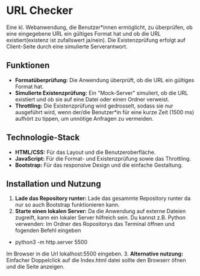 # URL Checker

Eine kl. Webanwendung, die Benutzer*innen ermöglicht, zu überprüfen, ob eine eingegebene URL ein gültiges Format hat und ob die URL existiert(existenz ist zufallswert ja/nein). 
Die Existenzprüfung erfolgt auf Client-Seite durch eine simulierte Serverantwort.

## Funktionen

- **Formatüberprüfung:** Die Anwendung überprüft, ob die URL ein gültiges Format hat.
- **Simulierte Existenzprüfung:** Ein "Mock-Server" simuliert, ob die URL existiert und ob sie auf eine Datei oder einen Ordner verweist.
- **Throttling:** Die Existenzprüfung wird gedrosselt, sodass sie nur ausgeführt wird, wenn der/die Benutzer*in für eine kurze Zeit (1500 ms) aufhört zu tippen, um unnötige Anfragen zu vermeiden.

## Technologie-Stack

- **HTML/CSS:** Für das Layout und die Benutzeroberfläche.
- **JavaScript:** Für die Format- und Existenzprüfung sowie das Throttling.
- **Bootstrap:** Für das responsive Design und die einfache Gestaltung.
  
## Installation und Nutzung
1. **Lade das Repository runter:** 
Lade das gesammte Repository runter da nur so auch Bootstrap funktionieren kann. 
2. **Starte einen lokalen Server:** Da die Anwendung auf externe Dateien zugreift, kann ein lokaler Server hilfreich sein. Du kannst z.B. Python verwenden:
Im Ordner des Ropositorys das Terminal öffnen und fogenden Befehl eingeben 

-  python3 -m http.server 5500

Im Browser in die Url lokalhost:5500 eingeben.
3. **Alternative nutzung:**
Einfacher Doppelclick auf die Index.html datei sollte den Browserr öfnen und die Seite anzeigen.
